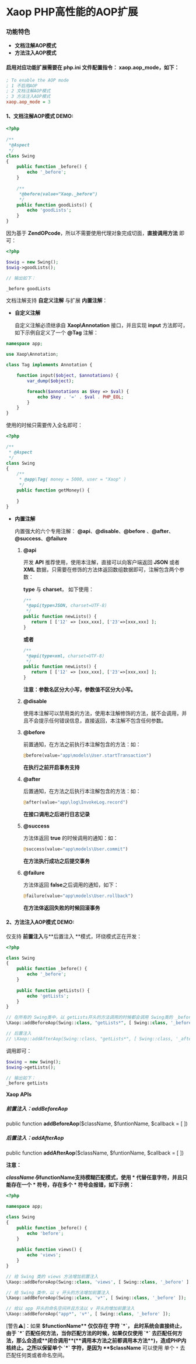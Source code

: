 # Xaop PHP高性能的AOP扩展

### 功能特色 ###

- **文档注解AOP模式**
- **方法注入AOP模式**

#### 启用对应功能扩展需要在 php.ini 文件配置指令： xaop.aop_mode，如下： ####

```ini
; To enable the AOP mode
; 1 不启用AOP
; 2 文档注解AOP模式
; 3 方法注入AOP模式
xaop.aop_mode = 3
```

#### 1、文档注解AOP模式 DEMO: ####

```php
<?php
 
/**
 *@Aspect
 */
class Swing
{
    public function _before() {
        echo '_before';
    }
    
    /**
     *@before(value="Xaop._before")
     */
    public function goodLists() {
    	echo 'goodLists';
    }
}
```

因为基于 **ZendOPcode**，所以不需要使用代理对象完成切面，**直接调用方法** 即可：

```php
<?php

$swig = new Swing();
$swig->goodLists();

// 输出如下：

_before goodLists
```

文档注解支持 **自定义注解** 与扩展 **内置注解**：

- **自定义注解**

  自定义注解必须继承自 **Xaop\Annotation** 接口，并且实现 **input** 方法即可，如下示例自定义了一个 **@Tag** 注解：

```php
namespace app;

use Xaop\Annotation;

class Tag implements Annotation {

    function input($object, $annotations) {
        var_dump($object);

        foreach($annotations as $key => $val) {
            echo $key . '=' . $val . PHP_EOL;
        }
    }
}
```

使用的时候只需要传入全名即可：

```php
<?php

/**
 * @Aspect
 */
class Swing
{
    /**
     * @app\Tag( money = 5000, user = "Xaop" )
     */
    public function getMoney() {
        
    }
}
```

- **内置注解**

  内置强大的六个专用注解： **@api**、**@disable**、**@before** 、**@after**、**@success**、**@failure**

  1. **@api**

     开发 **API** 推荐使用，使用本注解，直接可以向客户端返回 **JSON** 或者 **XML** 数据，只需要在修饰的方法体返回数组数据即可，注解包含两个参数：

     **type** 与 **charset**， 如下使用：

     ```php
     /**
      *@api(type=JSON, charset=UTF-8)
      */
     public function newLists() {
     	return [ ['12' => [xxx,xxx], ['23'=>[xxx,xxx] ];
     }
     ```

     **或者**

     ```php
     /**
      *@api(type=xml, charset=UTF-8)
      */
     public function newLists() {
     	return [ ['12' => [xxx,xxx], ['23'=>[xxx,xxx] ];
     }
     ```

     **注意：参数名区分大小写，参数值不区分大小写。**

  2. **@disable**

     使用本注解可以禁用类的方法，使用本注解修饰的方法，就不会调用，并且不会提示任何错误信息，直接返回，本注解不包含任何参数。

  3. **@before**

     前置通知，在方法之前执行本注解包含的方法：如：

     ```php
     @before(value="app\models\User.startTransaction")
     ```

     **在执行之前开启事务支持**

  4. **@after**

     后置通知，在方法之后执行本注解包含的方法：如：

     ```php
     @after(value="app\log\InvokeLog.record")
     ```

     **在接口调用之后进行日志记录**

  5. **@success**

     方法体返回 **true** 的时候调用的通知：如：

     ```php
     @success(value="app\models\User.commit")
     ```

     **在方法执行成功之后提交事务**

  6. **@failure**

     方法体返回 **false**之后调用的通知，如下：

     ```php
     @failure(value="app\models\User.rollback")
     ```

     **在方法体返回失败的时候回滚事务**

#### 2、方法注入AOP模式 DEMO: ####

仅支持 **前置注入**与**后置注入 **模式，环绕模式正在开发：

```php
<?php

class Swing
{
    public function _before() {
        echo '_before';
    }
    
    public function getLists() {
        echo 'getLists';
    }
}

// 在所有的 Swing类中，以 getLists开头的方法调用的时候都会调用 Swing类的 _before 方法
\Xaop::addBeforeAop(Swing::class, "getLists*", [ Swing::class, '_before' ]);

// 后置注入
// \Xaop::addAfterAop(Swing::class, "getLists*", [ Swing::class, '_after' ]);
```

调用即可：

```php
$swing = new Swing();
$swing->getLists();

// 输出如下：
_before getLists
```

**Xaop APIs**

##### 前置注入：addBeforeAop #####

public function **addBeforeAop**($className, $funtionName, $callback = [ ])

##### 后置注入：addAfterAop #####

public function **addAfterAop**($className, $funtionName, $callback = [ ])

**注意：**

**$className与$functionName支持模糊匹配模式，使用 * 代替任意字符，并且只能存在一个 * 符号，存在多个 * 符号会报错，如下示例：**

```php
<?php

namespace app;

class Swing
{
    public function _before() {
        echo 'before';
    }
    
    public function views() {
        echo 'views';
    }
}

// 给 Swing 类的 views 方法增加前置注入
\Xaop::addBeforeAop(Swing::class, 'views', [ Swing::class, '_before' ] );

// 给 Swing 类中，以 v 开头的方法增加前置注入
\Xaop::addBeforeAop(Swing::class, 'v*', [ Swing::class, '_before' ]);

// 给以 app 开头的命名空间并且方法以 v 开头的增加前置注入
\Xaop::addBeforeAop("app*", 'v*', [ Swing::class, '_before' ]);
```

[警告⚠️]：如果 **$functionName** 仅仅存在 字符 `*`， 此时系统会直接终止，由于 `*` 匹配任何方法，当你匹配方法的时候，如果仅仅使用 `*` 去匹配任何方法，那么会造成**闭合调用**(**调用本方法之前都调用本方法**)，造成PHP内核终止。之所以保留单个 `*` 字符，是因为 **$className** 可以使用 单个 `*` 去匹配任何类或者命名空间。
